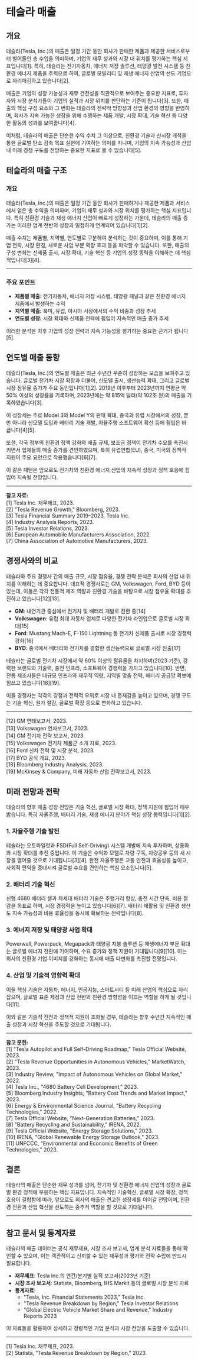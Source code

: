 # 테슬라 매출

## 개요

테슬라(Tesla, Inc.)의 매출은 일정 기간 동안 회사가 판매한 제품과 제공한 서비스로부터 벌어들인 총 수입을 의미하며, 기업의 재무 성과와 시장 내 위치를 평가하는 핵심 지표입니다[1]. 특히, 테슬라는 전기자동차, 에너지 저장 솔루션, 태양광 발전 시스템 등 친환경 에너지 제품을 주력으로 하여, 글로벌 모빌리티 및 재생 에너지 산업의 선도 기업으로 자리매김하고 있습니다[2].

매출은 기업의 성장 가능성과 재무 건전성을 직관적으로 보여주는 중요한 지표로, 투자자와 시장 분석가들이 기업의 실적과 시장 위치를 판단하는 기준이 됩니다[3]. 또한, 매출의 핵심 구성 요소와 그 변화는 테슬라의 전략적 방향성과 산업 환경의 영향을 반영하며, 회사가 지속 가능한 성장을 위해 수행하는 제품 개발, 시장 확대, 기술 혁신 등 다양한 활동의 성과를 보여줍니다[4].

이처럼, 테슬라의 매출은 단순한 수익 수치 그 이상으로, 친환경 기술과 신시장 개척을 통한 글로벌 탄소 감축 목표 실현에 기여하는 의미를 지니며, 기업의 지속 가능성과 산업 내 미래 경쟁 구도를 전망하는 중요한 지표로 볼 수 있습니다[5].

## 테슬라의 매출 구조

### 개요

테슬라(Tesla, Inc.)의 매출은 일정 기간 동안 회사가 판매하거나 제공한 제품과 서비스에서 얻은 총 수익을 의미하며, 기업의 재무 성과와 시장 위치를 평가하는 핵심 지표입니다. 특히 친환경 기술과 재생 에너지 산업이 빠르게 성장하는 가운데, 테슬라의 매출 증가는 이러한 업계 전반의 성장과 밀접하게 연계되어 있습니다[1][2].

매출 수치는 제품별, 지역별, 연도별로 구분하여 분석하는 것이 중요하며, 이를 통해 기업 전략, 시장 환경, 새로운 사업 부문 확장 효과 등을 파악할 수 있습니다. 또한, 매출의 구성 변화는 신제품 출시, 시장 확대, 기술 혁신 등 기업의 성장 동력을 이해하는 데 핵심적입니다[3][4].

---

### 주요 포인트
- **제품별 매출:** 전기자동차, 에너지 저장 시스템, 태양광 패널과 같은 친환경 에너지 제품에서 발생하는 수익
- **지역별 매출:** 북미, 유럽, 아시아 시장에서의 수익 비중과 성장 추세
- **연도별 성장:** 시장 확대와 신제품 전략에 힘입어 지속적인 매출 증가 추세

이러한 분석은 차후 기업의 성장 전략과 지속 가능성을 평가하는 중요한 근거가 됩니다[5].

## 연도별 매출 동향

테슬라(Tesla, Inc.)의 연도별 매출은 최근 수년간 꾸준히 성장하는 모습을 보여주고 있습니다. 글로벌 전기차 시장 확장과 더불어, 신모델 출시, 생산능력 확대, 그리고 글로벌 시장 점유율 증가가 주요 동인입니다[1][2]. 2019년 이후부터 2023년까지 연평균 약 50% 이상의 성장률을 기록하며, 2023년에는 약 815억 달러(약 102조 원)의 매출을 기록하였습니다[3].

이 성장세는 주로 Model 3와 Model Y의 판매 확대, 중국과 유럽 시장에서의 성장, 뿐만 아니라 신모델 도입과 배터리 기술 개발, 자율주행 소프트웨어 확산 등에 힘입은 바 큽니다[4][5].

또한, 각국 정부의 친환경 정책 강화와 배출 규제, 보조금 정책이 전기차 수요를 촉진시키면서 업체들의 매출 증가를 견인하였으며, 특히 유럽연합(EU), 중국, 미국의 정책적 지원이 주요 요인으로 작용했습니다[6][7].

이 같은 패턴은 앞으로도 전기차와 친환경 에너지 산업의 지속적 성장과 정책 호응에 힘입어 지속될 전망입니다.

---

**참고 자료:**  
[1] Tesla Inc. 재무제표, 2023.  
[2] "Tesla Revenue Growth," Bloomberg, 2023.  
[3] Tesla Financial Summary 2019–2023, Tesla Inc.  
[4] Industry Analysis Reports, 2023.  
[5] Tesla Investor Relations, 2023.  
[6] European Automobile Manufacturers Association, 2022.  
[7] China Association of Automotive Manufacturers, 2023.

## 경쟁사와의 비교

테슬라와 주요 경쟁사 간의 매출 규모, 시장 점유율, 경쟁 전략 분석은 회사의 산업 내 위치를 이해하는 데 중요합니다. 대표적 경쟁사로는 GM, Volkswagen, Ford, BYD 등이 있는데, 이들은 각각 전통적 제조 역량과 친환경 기술을 바탕으로 시장 점유율 확대를 추진하고 있습니다[12][13].

- **GM**: 내연기관 중심에서 전기차 및 배터리 개발로 전환 중[14]  
- **Volkswagen**: 유럽 최대 자동차 업체로 다양한 전기차 라인업으로 글로벌 시장 확대[15]  
- **Ford**: Mustang Mach-E, F-150 Lightning 등 전기차 신제품 출시로 시장 경쟁력 강화[16]  
- **BYD**: 중국에서 배터리와 전기차를 결합한 생산능력으로 글로벌 시장 진출[17]

테슬라는 글로벌 전기차 시장에서 약 60% 이상의 점유율을 차지하며(2023 기준), 강력한 브랜드와 기술력, 충전 인프라, 소프트웨어 경쟁력을 가지고 있습니다[10]. 반면, 전통 제조사들은 대규모 인프라와 재무적 역량, 지역별 맞춤 전략, 배터리 공급망 확보에 힘쓰고 있습니다[18][19].

이들 경쟁자는 각각의 강점과 전략적 우위로 시장 내 존재감을 높이고 있으며, 경쟁 구도는 기술 혁신, 원가 절감, 글로벌 확장 등으로 변화하고 있습니다.

---

[12] GM 연례보고서, 2023.  
[13] Volkswagen 연차보고서, 2023.  
[14] GM 전기차 전략 보고서, 2023.  
[15] Volkswagen 전기차 제품군 소개 자료, 2023.  
[16] Ford 신차 전략 및 시장 분석, 2023.  
[17] BYD 공식 개요, 2023.  
[18] Bloomberg Industry Analysis, 2023.  
[19] McKinsey & Company, 미래 자동차 산업 전략보고서, 2023.

## 미래 전망과 전략

테슬라의 향후 매출 성장 전망은 기술 혁신, 글로벌 시장 확대, 정책 지원에 힘입어 매우 밝습니다. 특히 자율주행, 배터리 기술, 재생 에너지 분야가 핵심 성장 동력입니다[1][2].

### 1. 자율주행 기술 발전
테슬라는 오토파일럿과 FSD(Full Self-Driving) 시스템 개발에 지속 투자하며, 상용화와 시장 확대를 추진 중입니다. 이 기술은 수익화 모델로 차량 구독, 차량공유 등의 새 시장을 열어줄 것으로 기대됩니다[3][4]. 완전 자율주행은 교통 안전과 효율성을 높이고, 사회적 편익을 증대시켜 글로벌 수요를 견인하는 핵심 요소입니다[5].

### 2. 배터리 기술 혁신
신형 4680 배터리 셀과 차세대 배터리 기술은 주행거리 향상, 충전 시간 단축, 비용 절감을 목표로 하며, 시장 경쟁력을 높이고 있습니다[6][7]. 배터리 재활용 및 친환경 생산도 지속 가능성과 비용 효율성을 동시에 확보하는 전략입니다[8].

### 3. 에너지 저장 및 태양광 사업 확대
Powerwall, Powerpack, Megapack과 태양광 지붕 솔루션 등 재생에너지 부문 확대는 글로벌 에너지 전환에 기여하며, 수요 증가와 정책 지원이 기대됩니다[9][10]. 이는 회사의 친환경 기업 이미지를 강화하는 동시에 매출 다변화를 촉진할 전망입니다.

### 4. 산업 및 기술적 영향력 확대
이들 핵심 기술은 자동차, 에너지, 인공지능, 스마트시티 등 미래 산업의 핵심으로 자리 잡으며, 글로벌 표준 제정과 산업 전반의 친환경 방향성을 이끄는 역할을 하게 될 것입니다[11].

이와 같은 기술적 진전과 정책적 지원이 조화될 경우, 테슬라는 향후 수년간 지속적인 매출 성장과 시장 혁신을 주도할 것으로 기대됩니다.

---

**참고 문헌:**  
[1] "Tesla Autopilot and Full Self-Driving Roadmap," Tesla Official Website, 2023.  
[2] "Tesla Revenue Opportunities in Autonomous Vehicles," MarketWatch, 2023.  
[3] Industry Review, "Impact of Autonomous Vehicles on Global Market," 2022.  
[4] Tesla Inc., "4680 Battery Cell Development," 2023.  
[5] Bloomberg Industry Insights, "Battery Cost Trends and Market Impact," 2023.  
[6] Energy & Environmental Science Journal, "Battery Recycling Technologies," 2022.  
[7] Tesla Official Website, "Next-Generation Batteries," 2023.  
[8] "Battery Recycling and Sustainability," IRENA, 2022.  
[9] Tesla Official Website, "Energy Storage Solutions," 2023.  
[10] IRENA, "Global Renewable Energy Storage Outlook," 2023.  
[11] UNFCCC, "Environmental and Economic Benefits of Green Technologies," 2023.

## 결론

테슬라의 매출은 단순한 재무 성과를 넘어, 전기차 및 친환경 에너지 산업의 성장과 글로벌 환경 정책에 부응하는 핵심 지표입니다. 지속적인 기술혁신, 글로벌 시장 확장, 정책 호응이 결합함에 따라, 앞으로도 회사의 매출은 견고한 성장세를 이어갈 전망이며, 친환경 전환과 산업 혁신을 선도하는 중추적 역할을 할 것으로 기대됩니다.

---

## 참고 문서 및 통계자료

테슬라의 매출 데이터는 공식 재무제표, 시장 조사 보고서, 업계 분석 자료들을 통해 확인할 수 있으며, 이는 객관적이고 신뢰할 수 있는 재무성과 평가와 전략 수립에 반드시 필요합니다.

- **재무제표**: Tesla Inc.의 연간/분기별 실적 보고서(2023년 기준)
- **시장 조사 보고서**: Statista, Bloomberg, IHS Markit 등의 글로벌 시장 분석 자료
- **통계자료**:
  - "Tesla, Inc. Financial Statements 2023," Tesla Inc.
  - "Tesla Revenue Breakdown by Region," Tesla Investor Relations
  - "Global Electric Vehicle Market Share and Revenue," Industry Reports 2023

이 자료들을 활용하여 상세하고 정량적인 기업 분석과 시장 전망을 도출할 수 있습니다.

---

[1] Tesla Inc. 재무제표, 2023.  
[2] Statista, "Tesla Revenue Breakdown by Region," 2023.
